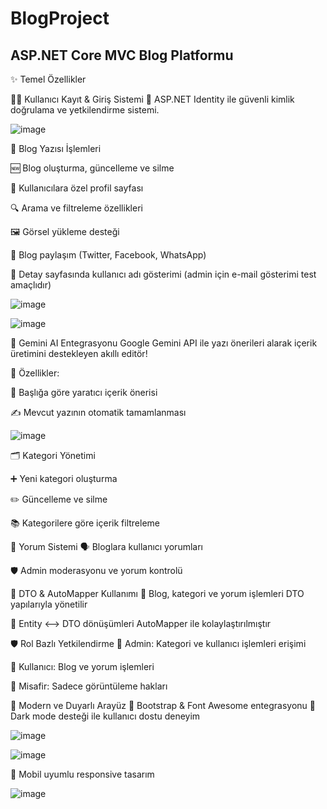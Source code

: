 # BlogProject 
## ASP.NET Core MVC Blog Platformu

✨ Temel Özellikler

🧑‍💻 Kullanıcı Kayıt & Giriş Sistemi
🔐 ASP.NET Identity ile güvenli kimlik doğrulama ve yetkilendirme sistemi.

![image](https://github.com/user-attachments/assets/419b2c87-b1f7-45e1-a6b4-eed41e7c8a1e)

📝 Blog Yazısı İşlemleri

🆕 Blog oluşturma, güncelleme ve silme

👤 Kullanıcılara özel profil sayfası

🔍 Arama ve filtreleme özellikleri

🖼️ Görsel yükleme desteği

🔗 Blog paylaşım (Twitter, Facebook, WhatsApp)

📄 Detay sayfasında kullanıcı adı gösterimi (admin için e-mail gösterimi test amaçlıdır)

![image](https://github.com/user-attachments/assets/b7a3fd8f-e36a-4977-8369-3e17cb64b9cf)

![image](https://github.com/user-attachments/assets/41b0abba-d0ed-4a5f-9200-fa94f78b65df)


🤖 Gemini AI Entegrasyonu
Google Gemini API ile yazı önerileri alarak içerik üretimini destekleyen akıllı editör!

🎯 Özellikler:

🧠 Başlığa göre yaratıcı içerik önerisi

✍️ Mevcut yazının otomatik tamamlanması

![image](https://github.com/user-attachments/assets/bd1f0d6b-2531-4ecd-ae33-881dea41a112)


🗂️ Kategori Yönetimi

➕ Yeni kategori oluşturma

✏️ Güncelleme ve silme

📚 Kategorilere göre içerik filtreleme

💬 Yorum Sistemi
🗣️ Bloglara kullanıcı yorumları

🛡️ Admin moderasyonu ve yorum kontrolü

🧱 DTO & AutoMapper Kullanımı
🧩 Blog, kategori ve yorum işlemleri DTO yapılarıyla yönetilir

🔄 Entity <--> DTO dönüşümleri AutoMapper ile kolaylaştırılmıştır


🛡️ Rol Bazlı Yetkilendirme
👑 Admin: Kategori ve kullanıcı işlemleri erişimi

👤 Kullanıcı: Blog ve yorum işlemleri

👀 Misafir: Sadece görüntüleme hakları


🎨 Modern ve Duyarlı Arayüz
💎 Bootstrap & Font Awesome entegrasyonu
🌙 Dark mode desteği ile kullanıcı dostu deneyim

![image](https://github.com/user-attachments/assets/e06d9423-fa3e-4ced-ad9c-94e5fbb4d849)

![image](https://github.com/user-attachments/assets/93a15e6b-0c0e-4f58-9136-762f9abec60a)

📱 Mobil uyumlu responsive tasarım

![image](https://github.com/user-attachments/assets/5c31c08b-5522-4fe0-b582-72861422cd78)





